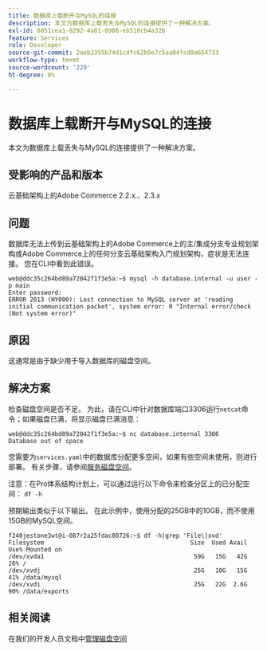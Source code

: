```yaml
---
title: 数据库上载断开与MySQL的连接
description: 本文为数据库上载丢失与MySQL的连接提供了一种解决方案。
exl-id: 6051cea1-8292-4a81-8908-eb516cb4a32b
feature: Services
role: Developer
source-git-commit: 2aeb2355b74d1cdfc62b5e7c5aa04fcd0a654733
workflow-type: tm+mt
source-wordcount: '229'
ht-degree: 0%

---
```


# 数据库上载断开与MySQL的连接

本文为数据库上载丢失与MySQL的连接提供了一种解决方案。

## 受影响的产品和版本

云基础架构上的Adobe Commerce 2.2.x.、2.3.x

## 问题

数据库无法上传到云基础架构上的Adobe Commerce上的主/集成分支专业规划架构或Adobe Commerce上的任何分支云基础架构入门规划架构，症状是无法连接。 您在CLI中看到此错误。

```
web@ddc35c264bd89a72042f1f3e5a:~$ mysql -h database.internal -u user -p main
Enter password:
ERROR 2013 (HY000): Lost connection to MySQL server at 'reading initial communication packet', system error: 0 "Internal error/check (Not system error)"
```

## 原因

这通常是由于缺少用于导入数据库的磁盘空间。

## 解决方案

检查磁盘空间是否不足。 为此，请在CLI中针对数据库端口3306运行`netcat`命令；如果磁盘已满，将显示磁盘已满消息：

```
web@ddc35c264bd89a72042f1f3e5a:~$ nc database.internal 3306
Database out of space
```

您需要为`services.yaml`中的数据库分配更多空间，如果有些空间未使用，则进行部署。 有关步骤，请参阅[服务磁盘空间](https://experienceleague.adobe.com/zh-hans/docs/commerce-cloud-service/user-guide/develop/storage/manage-disk-space#service-disk-space)。

注意：在Pro体系结构计划上，可以通过运行以下命令来检查分区上的已分配空间： `df -h`

预期输出类似于以下输出。 在此示例中，使用分配的25GB中的10GB，而不使用15GB的MySQL空间。

```
f240jestone3wt@i-087r2a25fdac80726:~$ df -h|grep 'File\|xvd'
Filesystem                                         Size  Used Avail Use% Mounted on
/dev/xvda1                                          59G   15G   42G  26% /
/dev/xvdj                                           25G   10G   15G  41% /data/mysql
/dev/xvdi                                           25G   22G  2.6G  90% /data/exports
```

## 相关阅读

在我们的开发人员文档中[管理磁盘空间](https://experienceleague.adobe.com/zh-hans/docs/commerce-cloud-service/user-guide/develop/storage/manage-disk-space)
